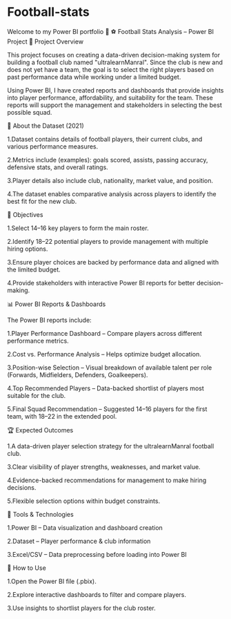 # Football-stats
Welcome to my Power BI portfolio 🚀 
⚽ Football Stats Analysis – Power BI Project
📌 Project Overview

This project focuses on creating a data-driven decision-making system for building a football club named "ultralearnManral".
Since the club is new and does not yet have a team, the goal is to select the right players based on past performance data while working under a limited budget.

Using Power BI, I have created reports and dashboards that provide insights into player performance, affordability, and suitability for the team. These reports will support the management and stakeholders in selecting the best possible squad.

📂 About the Dataset (2021)

1.Dataset contains details of football players, their current clubs, and various performance measures.

2.Metrics include (examples): goals scored, assists, passing accuracy, defensive stats, and overall ratings.

3.Player details also include club, nationality, market value, and position.

4.The dataset enables comparative analysis across players to identify the best fit for the new club.

🎯 Objectives

1.Select 14–16 key players to form the main roster.

2.Identify 18–22 potential players to provide management with multiple hiring options.

3.Ensure player choices are backed by performance data and aligned with the limited budget.

4.Provide stakeholders with interactive Power BI reports for better decision-making.

📊 Power BI Reports & Dashboards

The Power BI reports include:

1.Player Performance Dashboard – Compare players across different performance metrics.

2.Cost vs. Performance Analysis – Helps optimize budget allocation.

3.Position-wise Selection – Visual breakdown of available talent per role (Forwards, Midfielders, Defenders, Goalkeepers).

4.Top Recommended Players – Data-backed shortlist of players most suitable for the club.

5.Final Squad Recommendation – Suggested 14–16 players for the first team, with 18–22 in the extended pool.

🏆 Expected Outcomes

1.A data-driven player selection strategy for the ultralearnManral football club.

3.Clear visibility of player strengths, weaknesses, and market value.

4.Evidence-backed recommendations for management to make hiring decisions.

5.Flexible selection options within budget constraints.

🚀 Tools & Technologies

1.Power BI – Data visualization and dashboard creation

2.Dataset – Player performance & club information

3.Excel/CSV – Data preprocessing before loading into Power BI

📌 How to Use

1.Open the Power BI file (.pbix).

2.Explore interactive dashboards to filter and compare players.

3.Use insights to shortlist players for the club roster.
